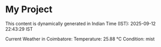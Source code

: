 # My Project

This content is dynamically generated in Indian Time (IST): 2025-09-12 22:43:29 IST


Current Weather in Coimbatore:
Temperature: 25.88 °C
Condition: mist
